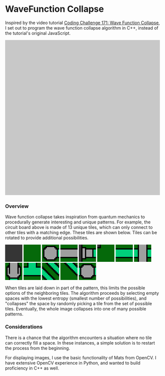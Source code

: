 # WaveFunction Collapse

Inspired by the video tutorial [Coding Challenge 171: Wave Function Collapse](https://www.youtube.com/watch?v=rI_y2GAlQFM),
I set out to program the wave function collapse algorithm in C++, instead of the tutorial's original JavaScript.

<img src="../media/wavefunction_circuit.gif" width=600>

### Overview

Wave function collapse takes inspiration from quantum mechanics to procedurally generate interesting and unique patterns.
For example, the circuit board above is made of 13 unique tiles, which can only connect to other tiles with a matching edge.
These tiles are shown below. Tiles can be rotated to provide additional possibilities.

![Tile 0](tiles/circuit/0.png)
![Tile 1](tiles/circuit/1.png)
![Tile 2](tiles/circuit/2.png)
![Tile 3](tiles/circuit/3.png)
![Tile 4](tiles/circuit/4.png)
![Tile 5](tiles/circuit/5.png)
![Tile 6](tiles/circuit/6.png)
![Tile 7](tiles/circuit/7.png)
![Tile 8](tiles/circuit/8.png)
![Tile 9](tiles/circuit/9.png)
![Tile 10](tiles/circuit/10.png)
![Tile 11](tiles/circuit/11.png)
![Tile 12](tiles/circuit/12.png)

When tiles are laid down in part of the pattern, this limits the possible options of the neighboring tiles. The algorithm
proceeds by selecting empty spaces with the lowest entropy (smallest number of possibilities), and "collapses" the space
by randomly picking a tile from the set of possible tiles. Eventually, the whole image collapses into one of many possible patterns.

### Considerations

There is a chance that the algorithm encounters a situation where no tile can correctly fill a space. In these instances,
a simple solution is to restart the process from the beginning.

For displaying images, I use the basic functionality of Mats from OpenCV. I have extensive OpenCV experience in Python,
and wanted to build proficiency in C++ as well.
